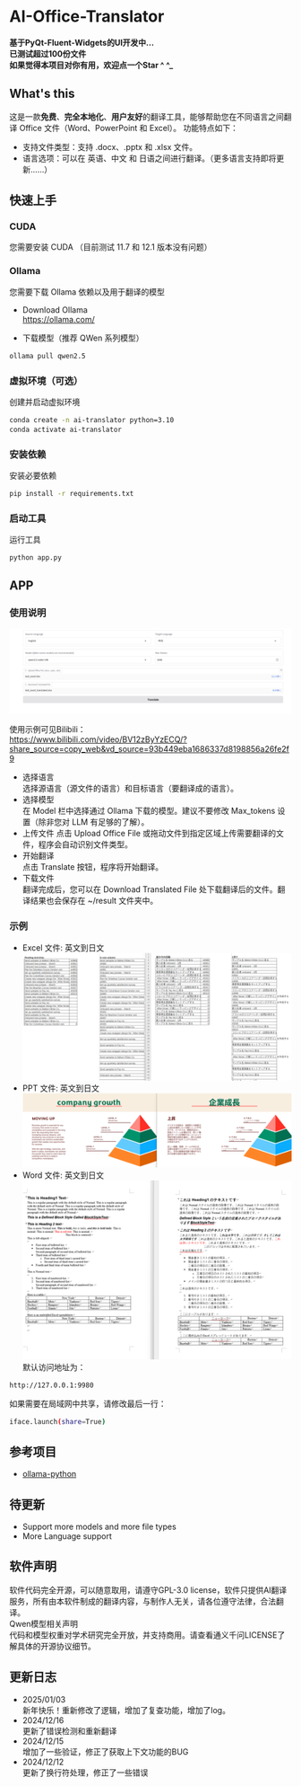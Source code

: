 # AI-Office-Translator

**基于PyQt-Fluent-Widgets的UI开发中...**  
**已测试超过100份文件**  
**如果觉得本项目对你有用，欢迎点一个Star ^ ^_**

## What's this
这是一款**免费**、**完全本地化**、**用户友好**的翻译工具，能够帮助您在不同语言之间翻译 Office 文件（Word、PowerPoint 和 Excel）。
功能特点如下：
  
- 支持文件类型：支持 .docx、.pptx 和 .xlsx 文件。
- 语言选项：可以在 英语、中文 和 日语之间进行翻译。（更多语言支持即将更新……）

## 快速上手
### CUDA
您需要安装 CUDA
（目前测试 11.7 和 12.1 版本没有问题）

### Ollama
您需要下载 Ollama 依赖以及用于翻译的模型
- Download Ollama  
https://ollama.com/  

- 下载模型（推荐 QWen 系列模型）
```bash
ollama pull qwen2.5
```
### 虚拟环境（可选）
创建并启动虚拟环境
```bash
conda create -n ai-translator python=3.10
conda activate ai-translator
```
### 安装依赖
安装必要依赖
```bash
pip install -r requirements.txt
```
### 启动工具
运行工具
```bash
python app.py
```

## APP
### 使用说明
![APP](img/app.png)

使用示例可见Bilibili：  
https://www.bilibili.com/video/BV12zByYzECQ/?share_source=copy_web&vd_source=93b449eba1686337d8198856a26fe2f9  

- 选择语言  
选择源语言（源文件的语言）和目标语言（要翻译成的语言）。  
- 选择模型  
在 Model 栏中选择通过 Ollama 下载的模型。建议不要修改 Max_tokens 设置（除非您对 LLM 有足够的了解）。  
- 上传文件
点击 Upload Office File 或拖动文件到指定区域上传需要翻译的文件，程序会自动识别文件类型。  
- 开始翻译  
点击 Translate 按钮，程序将开始翻译。  
- 下载文件  
翻译完成后，您可以在 Download Translated File 处下载翻译后的文件。翻译结果也会保存在 ~/result 文件夹中。  

### 示例
- Excel 文件: 英文到日文  
![excel_sample](img/excel.png)  
- PPT 文件: 英文到日文  
![ppt_sample](img/ppt.png)  
- Word 文件: 英文到日文  
![word_sample](img/word.png)
默认访问地址为：
```bash
http://127.0.0.1:9980
```
如果需要在局域网中共享，请修改最后一行：
```bash
iface.launch(share=True)
```

## 参考项目
- [ollama-python](https://github.com/ollama/ollama-python)

## 待更新
- Support more models and more file types
- More Language support

## 软件声明
软件代码完全开源，可以随意取用，请遵守GPL-3.0 license，软件只提供AI翻译服务，所有由本软件制成的翻译内容，与制作人无关，请各位遵守法律，合法翻译。  
Qwen模型相关声明  
代码和模型权重对学术研究完全开放，并支持商用。请查看通义千问LICENSE了解具体的开源协议细节。

## 更新日志
- 2025/01/03  
新年快乐！重新修改了逻辑，增加了复查功能，增加了log。
- 2024/12/16  
更新了错误检测和重新翻译
- 2024/12/15  
增加了一些验证，修正了获取上下文功能的BUG
- 2024/12/12  
更新了换行符处理，修正了一些错误